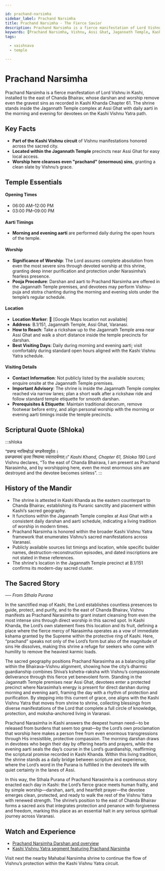 ```yaml
---

id: prachand-narsimha
sidebar_label: Prachand Narsimha
title: Prachand Narsimha - The Fierce Savior
description: Prachand Narsimha is a fierce manifestation of Lord Vishnu in Kashi whose darshan and worship remove even the gravest sins, as recorded in the Kashi Khanda.
keywords: [Prachand Narsimha, Vishnu, Assi Ghat, Jagannath Temple, Kashi Khanda, sin removal, protection]
tags:

  - vaishnava
  - temple

---
```


# Prachand Narsimha

Prachand Narsimha is a fierce manifestation of Lord Vishnu in Kashi, installed to the east of Chanda Bhairav, whose darshan and worship remove even the gravest sins as recorded in Kashi Khanda Chapter 61. The shrine stands inside the Jagannath Temple complex at Assi Ghat with daily aarti in the morning and evening for devotees on the Kashi Vishnu Yatra path.

## Key Facts

  * **Part of the Kashi Vishnu circuit** of Vishnu manifestations honored across the sacred city.
  * **Located within the Jagannath Temple** precincts near Assi Ghat for easy local access.
  * **Worship here cleanses even "prachand" (enormous) sins**, granting a clean slate by Vishnu’s grace.

## Temple Essentials

#### Opening Times

  * 06:00 AM–12:00 PM
  * 03:00 PM–09:00 PM

#### Aarti Timings

  * **Morning and evening aarti** are performed daily during the open hours of the temple.

#### Worship

  * **Significance of Worship**: The Lord assures complete absolution from even the most severe sins through devoted worship at this shrine, granting deep inner purification and protection under Narasimha’s fearless presence.
  * **Pooja Procedure**: Darshan and aarti to Prachand Narsimha are offered in the Jagannath Temple premises, and devotees may perform Vishnu-puja and stotra chanting during the morning and evening slots under the temple’s regular schedule.

#### Location

  * **Location Marker**: 📍 [Google Maps location not available]
  * **Address**: B.1/151, Jagannath Temple, Assi Ghat, Varanasi.
  * **How to Reach**: Take a rickshaw up to the Jagannath Temple area near Assi Ghat and walk a short distance inside the temple precincts for darshan.
  * **Best Visiting Days**: Daily during morning and evening aarti; visit comfortably during standard open hours aligned with the Kashi Vishnu Yatra schedule.

#### Visiting Details

  * **Contact Information**: Not publicly listed by the available sources; enquire onsite at the Jagannath Temple premises.
  * **Important Advisory**: The shrine is inside the Jagannath Temple complex reached via narrow lanes; plan a short walk after a rickshaw ride and follow standard temple etiquette for smooth darshan.
  * **Prerequisites & Etiquette**: Maintain traditional decorum, remove footwear before entry, and align personal worship with the morning or evening aarti timings inside the temple precincts.

## Scriptural Quote (Shloka)

:::shloka

<Verse>
“प्रचण्ड नरसिम्होऽहं चण्डभैरवपूर्वतः। <br/>
प्रचण्डमप्यघं कृत्वा निष्पाप्मा स्यात्तदर्चनात्॥”
</Verse>

<Source>
<em> Kashi Khand, Chapter 61, Shloka 190 </em>
</Source>

<Translation>
Lord Vishnu declares, “To the east of Chanda Bhairava, I am present as Prachand Narasimha, and by worshipping here, even the most enormous sins are destroyed and the devotee becomes sinless”.
</Translation>
:::

## History of the Mandir

  * The shrine is attested in Kashi Khanda as the eastern counterpart to Chanda Bhairav, establishing its Puranic sanctity and placement within Kashi’s sacred geography.
  * It functions within the Jagannath Temple complex at Assi Ghat with a consistent daily darshan and aarti schedule, indicating a living tradition of worship in modern times.
  * Prachand Narsimha is honored within the broader Kashi Vishnu Yatra framework that enumerates Vishnu’s sacred manifestations across Varanasi.
  * Publicly available sources list timings and location, while specific builder names, destruction-reconstruction episodes, and dated inscriptions are not stated in these references.
  * The shrine's location in the Jagannath Temple precinct at B.1/151 confirms its modern-day sacred cluster.

## The Sacred Story

*── From Sthala Purana*

In the sanctified map of Kashi, the Lord establishes countless presences to guide, protect, and purify, and to the east of Chanda Bhairav, Vishnu manifests as Prachand Narasimha to grant instant cleansing from even the most intense sins through direct worship in this sacred spot. In Kashi Khanda, the Lord’s own statement fixes this location and its fruit, defining a place where the fierce mercy of Narasimha operates as a vow of immediate kshama granted by the Supreme within the protective ring of Kashi. Here, “prachand” speaks not only of the Lord’s form but also of the magnitude of sins He dissolves, making this shrine a refuge for seekers who come with humility to remove the heaviest karmic loads.

The sacred geography positions Prachand Narasimha as a balancing pillar within the Bhairava–Vishnu alignment, showing how the city’s dharmic guardianship combines Shiva’s kshetra-raksha with Vishnu’s compassionate deliverance through this fierce yet benevolent form. Standing in the Jagannath Temple premises near Assi Ghat, devotees enter a protected precinct where Narasimha’s energy is present for direct darshan during morning and evening aarti, framing the day with a rhythm of protection and purification. By stepping into this current of grace, one aligns with the Kashi Vishnu Yatra that moves from shrine to shrine, collecting blessings from diverse manifestations of the Lord that complete a full circle of knowledge, protection, and moksha-anchored living in Varanasi.

Prachand Narasimha in Kashi answers the deepest human need—to be released from burdens that seem too great—by the Lord’s own proclamation that worship here makes a person free from even enormous transgressions through His irresistible, protective compassion. The morning darshan draws in devotees who begin their day by offering hearts and prayers, while the evening aarti seals the day’s course in the Lord’s guardianship, reaffirming the scriptural promise recorded in Kashi Khanda. Within this living tradition, the shrine stands as a daily bridge between scripture and experience, where the Lord’s word in the Purana is fulfilled in the devotee’s life with quiet certainty in the lanes of Assi.

In this way, the Sthala Purana of Prachand Narasimha is a continuous story enacted each day in Kashi: the Lord’s fierce grace meets human frailty, and by simple worship—darshan, aarti, and heartfelt prayer—the devotee emerges clean, protected, and ready to walk the rest of the Vishnu Yatra with renewed strength. The shrine’s position to the east of Chanda Bhairav forms a sacred axis that integrates protection and penance with forgiveness and freedom, marking this place as an essential halt in any serious spiritual journey across Varanasi.

## Watch and Experience

  * [Prachand Narsimha Darshan and overview](https://www.youtube.com/watch?v=Lb8jw8j5LEw)
  * [Kashi Vishnu Yatra segment featuring Prachand Narsimha](https://www.youtube.com/watch?v=6pqxPNln4oc)



Visit next the nearby Mahabal Narsimha shrine to continue the flow of Vishnu’s protection within the Kashi Vishnu Yatra circuit.
